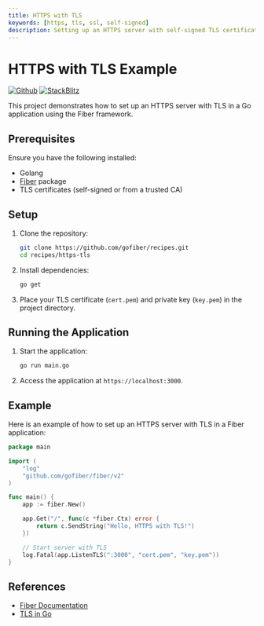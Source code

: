 ```yaml
---
title: HTTPS with TLS
keywords: [https, tls, ssl, self-signed]
description: Setting up an HTTPS server with self-signed TLS certificates.
---
```


# HTTPS with TLS Example

[![Github](https://img.shields.io/static/v1?label=&message=Github&color=2ea44f&style=for-the-badge&logo=github)](https://github.com/gofiber/recipes/tree/master/https-tls) [![StackBlitz](https://img.shields.io/static/v1?label=&message=StackBlitz&color=2ea44f&style=for-the-badge&logo=StackBlitz)](https://stackblitz.com/github/gofiber/recipes/tree/master/https-tls)

This project demonstrates how to set up an HTTPS server with TLS in a Go application using the Fiber framework.

## Prerequisites

Ensure you have the following installed:

- Golang
- [Fiber](https://github.com/gofiber/fiber) package
- TLS certificates (self-signed or from a trusted CA)

## Setup

1. Clone the repository:
    ```sh
    git clone https://github.com/gofiber/recipes.git
    cd recipes/https-tls
    ```

2. Install dependencies:
    ```sh
    go get
    ```

3. Place your TLS certificate (`cert.pem`) and private key (`key.pem`) in the project directory.

## Running the Application

1. Start the application:
    ```sh
    go run main.go
    ```

2. Access the application at `https://localhost:3000`.

## Example

Here is an example of how to set up an HTTPS server with TLS in a Fiber application:

```go
package main

import (
    "log"
    "github.com/gofiber/fiber/v2"
)

func main() {
    app := fiber.New()

    app.Get("/", func(c *fiber.Ctx) error {
        return c.SendString("Hello, HTTPS with TLS!")
    })

    // Start server with TLS
    log.Fatal(app.ListenTLS(":3000", "cert.pem", "key.pem"))
}
```

## References

- [Fiber Documentation](https://docs.gofiber.io)
- [TLS in Go](https://golang.org/pkg/crypto/tls/)
